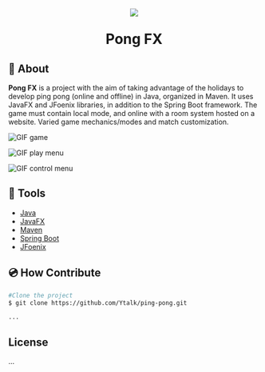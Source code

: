 <h1 align="center">
    <img src="./icons/bgpfxlogo.png" />
    <p>Pong FX</p>
</h1>


## 🏓 About

**Pong FX** is a project with the aim of taking advantage of the holidays to develop ping pong (online and offline) in Java, organized in Maven. It uses JavaFX and JFoenix libraries, in addition to the Spring Boot framework. The game must contain local mode, and online with a room system hosted on a website. Varied game mechanics/modes and match customization.

![GIF game](./icons/pong.gif)

![GIF play menu](./icons/play.gif)

![GIF control menu](./icons/controls.gif)


## 🔨 Tools

- [Java](https://docs.oracle.com/en/java/)
- [JavaFX](https://openjfx.io)
- [Maven](https://maven.apache.org)
- [Spring Boot](https://spring.io/projects/spring-boot/)
- [JFoenix](https://github.com/sshahine/JFoenix)


## 💿 How Contribute

```bash
#Clone the project
$ git clone https://github.com/Ytalk/ping-pong.git
```

```bash
...
```

## License

...